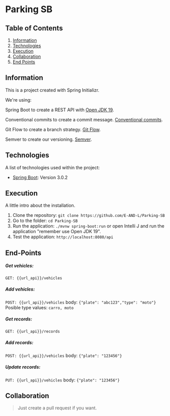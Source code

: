 # Parking SB

## Table of Contents

1. [Information](#information)
2. [Technologies](#technologies)
3. [Execution](#execution)
4. [Collaboration](#collaboration)
5. [End Points](#end-points)

## Information

This is a project created with Spring Initializr.

We're using:

Spring Boot to create a REST API with [Open JDK 19](https://jdk.java.net/19/).

Conventional commits to create a commit message. [Conventional commits](https://www.conventionalcommits.org/en/v1.0.0/).

Git Flow to create a branch strategy. [Git Flow](https://nvie.com/posts/a-successful-git-branching-model/).

Semver to create our versioning. [Semver](https://semver.org/).


## Technologies

A list of technologies used within the project:

- [Spring Boot](https://start.spring.io/): Version 3.0.2

## Execution

A little intro about the installation.

1. Clone the repository: `git clone https://github.com/E-AND-L/Parking-SB`
2. Go to the folder: `cd Parking-SB`
3. Run the application: `./mvnw spring-boot:run` or open Intelli J and run the application "remember use Open JDK 19".
4. Test the application: `http://localhost:8080/api`

## End-Points

##### Get vehicles:
`GET: {{url_api}}/vehicles`

##### Add vehicles:
`POST: {{url_api}}/vehicles` body: `{"plate": "abc123","type": "moto"}` Posible type values: `carro, moto`

##### Get records:
`GET: {{url_api}}/records`

##### Add records:
`POST: {{url_api}}/vehicles` body: `{"plate": "123456"}`

##### Update records:
`PUT: {{url_api}}/vehicles` body: `{"plate": "123456"}`

## Collaboration

> Just create a pull request if you want.

